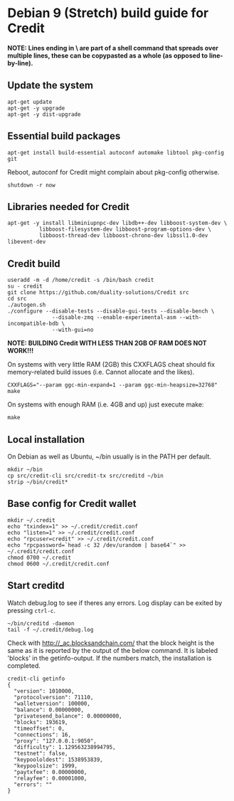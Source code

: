 # Debian 9 (Stretch) build guide for Credit

**NOTE: Lines ending in \ are part of a shell command that spreads over multiple
lines, these can be copypasted as a whole (as opposed to line-by-line).**

## Update the system

```
apt-get update
apt-get -y upgrade
apt-get -y dist-upgrade
```

## Essential build packages
```
apt-get install build-essential autoconf automake libtool pkg-config git
```

Reboot, autoconf for Credit might complain about pkg-config otherwise.

```
shutdown -r now
```

## Libraries needed for Credit
```
apt-get -y install libminiupnpc-dev libdb++-dev libboost-system-dev \
          libboost-filesystem-dev libboost-program-options-dev \
          libboost-thread-dev libboost-chrono-dev libssl1.0-dev libevent-dev
```

## Credit build

```
useradd -m -d /home/credit -s /bin/bash credit
su - credit
git clone https://github.com/duality-solutions/Credit src
cd src
./autogen.sh
./configure --disable-tests --disable-gui-tests --disable-bench \
              --disable-zmq --enable-experimental-asm --with-incompatible-bdb \
              --with-gui=no
```

**NOTE: BUILDING Credit WITH LESS THAN 2GB OF RAM DOES NOT WORK!!!**

On systems with very little RAM (2GB) this CXXFLAGS cheat should fix
memory-related build issues (i.e. Cannot allocate and the likes).

```
CXXFLAGS="--param ggc-min-expand=1 --param ggc-min-heapsize=32768" make
```

On systems with enough RAM (i.e. 4GB and up) just execute make:

```
make
```

## Local installation

On Debian as well as Ubuntu, ~/bin usually is in the PATH per default.

```
mkdir ~/bin
cp src/credit-cli src/credit-tx src/creditd ~/bin
strip ~/bin/credit*
```

## Base config for Credit wallet
```
mkdir ~/.credit
echo "txindex=1" >> ~/.credit/credit.conf
echo "listen=1" >> ~/.credit/credit.conf
echo "rpcuser=credit" >> ~/.credit/credit.conf
echo "rpcpassword=`head -c 32 /dev/urandom | base64`" >> ~/.credit/credit.conf
chmod 0700 ~/.credit
chmod 0600 ~/.credit/credit.conf
```

## Start creditd

Watch debug.log to see if theres any errors. Log display can be exited by pressing
`ctrl-c`.

```
~/bin/creditd -daemon
tail -f ~/.credit/debug.log
```

Check with http://_ac.blocksandchain.com/ that the block height is the same
as it is reported by the output of the below command. It is labeled 'blocks'
in the getinfo-output. If the numbers match, the installation is completed.

```
credit-cli getinfo
{
  "version": 1010000,
  "protocolversion": 71110,
  "walletversion": 100000,
  "balance": 0.00000000,
  "privatesend_balance": 0.00000000,
  "blocks": 193619,
  "timeoffset": 0,
  "connections": 16,
  "proxy": "127.0.0.1:9050",
  "difficulty": 1.129563238994795,
  "testnet": false,
  "keypoololdest": 1538953839,
  "keypoolsize": 1999,
  "paytxfee": 0.00000000,
  "relayfee": 0.00001000,
  "errors": ""
}

```
